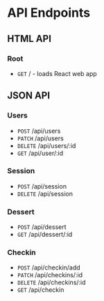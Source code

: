 # API Endpoints

## HTML API
### Root
+ `GET` / - loads React web app

## JSON API

### Users
+ `POST` /api/users
+ `PATCH` /api/users
+ `DELETE` /api/users/:id
+ `GET` /api/user/:id

### Session
+ `POST` /api/session
+ `DELETE` /api/session

### Dessert
+ `POST` /api/dessert
+ `GET` /api/dessert/:id

### Checkin
+ `POST` /api/checkin/add
+ `PATCH` /api/checkins/:id
+ `DELETE` /api/checkins/:id
+ `GET` /api/checkin
